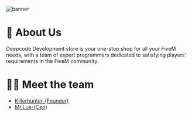 ![banner](https://cdn.discordapp.com/attachments/1000941174204403753/1218170585029545984/Banner.png?ex=6606b0c3&is=65f43bc3&hm=bc2d11372424fd8d409e5e54616543e05e78eeb6b7b11a6f0a1a52cb51c4bc4a&)

# 👋 About Us
Deepcode Development store is your one-stop shop for all your FiveM needs, with a team of expert programmers dedicated to satisfying players' requirements in the FiveM community.

# 👨‍💻 Meet the team

- <a href="https://khdevs.com/">Killerhunter-(Founder)</a>
- <a href="https://github.com/mas7or123">Mr.Lua-(Ceo)</a>
